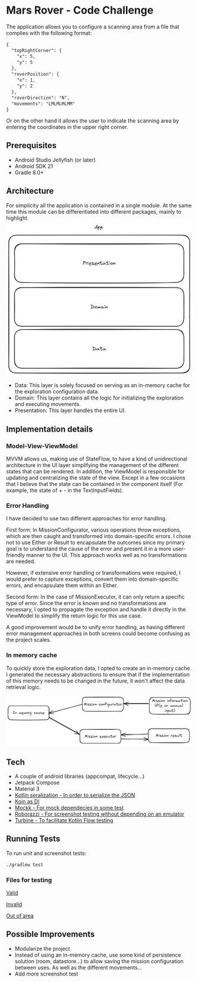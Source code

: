 # Mars Rover - Code Challenge
The application allows you to configure a scanning area from a file that complies with the following format: 
```
{
  "topRightCorner": {
    "x": 5,
    "y": 5
  },
  "roverPosition": {
    "x": 1,
    "y": 2
  },
  "roverDirection": "N",
  "movements": "LMLMLMLMM"
}
```
Or on the other hand it allows the user to indicate the scanning area by entering the coordinates in the upper right corner.

## Prerequisites
- Android Studio Jellyfish (or later)
- Android SDK 21 
- Gradle 8.0+

## Architecture
For simplicity all the application is contained in a single module. At the same time this module can be differentiated into different packages, mainly to highlight.
![App structure](./app.png)

- Data: This layer is solely focused on serving as an in-memory cache for the exploration configuration data.
- Domain: This layer contains all the logic for initializing the exploration and executing movements.
- Presentation: This layer handles the entire UI.

## Implementation details

### Model-View-ViewModel
MVVM allows us, making use of StateFlow, to have a kind of unidirectional architecture in the UI layer simplifying the management of the different states that can be rendered.
In addition, the ViewModel is responsible for updating and centralizing the state of the view. 
Except in a few occasions that I believe that the state can be contained in the component itself (For example, the state of + - in the TextInputFields).

### Error Handling
I have decided to use two different approaches for error handling.

First form:
In MissionConfigurator, various operations throw exceptions, which are then caught and transformed into domain-specific errors. I chose not to use Either or Result to encapsulate the outcomes since my primary goal is to understand the cause of the error and present it in a more user-friendly manner to the UI. This approach works well as no transformations are needed.

However, if extensive error handling or transformations were required, I would prefer to capture exceptions, convert them into domain-specific errors, and encapsulate them within an Either.

Second form:
In the case of MissionExecutor, it can only return a specific type of error. Since the error is known and no transformations are necessary, I opted to propagate the exception and handle it directly in the ViewModel to simplify the return logic for this use case.

A good improvement would be to unify error handling, as having different error management approaches in both screens could become confusing as the project scales.


### In memory cache

To quickly store the exploration data, I opted to create an in-memory cache. I generated the necessary abstractions to ensure that if the implementation of this memory needs to be changed in the future, it won't affect the data retrieval logic.

![Execution flow](./logic.png)

## Tech
- A couple of android libraries (appcompat, lifecycle...)
- Jetpack Compose
- Material 3
- [Kotlin seralization - In order to serialize the JSON](https://github.com/Kotlin/kotlinx.serialization)
- [Koin as DI](https://github.com/InsertKoinIO/koin)
- [Mockk - For mock dependecies in some test](https://github.com/mockk/mockk)
- [Roborazzi - For screenshot testing without depending on an emulator](https://github.com/takahirom/roborazzi)
- [Turbine - To facilitate Kotlin Flow testing](https://github.com/cashapp/turbine)


## Running Tests
To run unit and screenshot tests:
 ```sh
 ./gradlew test
 ```
### Files for testing
[Valid](./sample.json)

[Invalid](./invalid.json)

[Out of area](./out_area_sample_.json)

## Possible Improvements
- Modularize the project
- Instead of using an in-memory cache, use some kind of persistence solution (room, datastore...) to allow saving the mission configuration between uses. As well as the different movements...
- Add more screenshot test
